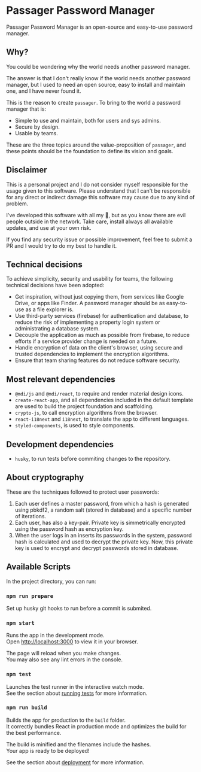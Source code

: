 # Passager Password Manager


Passager Password Manager is an open-source and easy-to-use password manager.

## Why?

You could be wondering why the world needs another password manager.

The answer is that I don't really know if the world needs another password manager, but I used to need an open source, easy to install and maintain one, and I have never found it.

This is the reason to create `passager`. To bring to the world a password manager that is:

* Simple to use and maintain, both for users and sys admins.
* Secure by design.
* Usable by teams.

These are the three topics around the value-proposition of `passager`, and these points should be the foundation to define its vision and goals.

## Disclaimer

This is a personal project and I do not consider myself responsible for the usage given to this software.
Please understand that I can't be responsible for any direct or indirect damage this software may cause due to any kind of problem.

I've developed this software with all my 💛, but as you know there are evil people outside in the network. Take care, install always all available updates, and use at your own risk.

If you find any security issue or possible improvement, feel free to submit a PR and I would try to do my best to handle it.

## Technical decisions

To achieve simplicity, security and usability for teams, the following technical decisions have been adopted:

* Get inspiration, without just copying them, from services like Google Drive, or apps like Finder. A password manager should be as easy-to-use as a file explorer is.
* Use third-party services (firebase) for authentication and database, to reduce the risk of implementing a property login system or administrating a database system.
* Decouple the application as much as possible from firebase, to reduce efforts if a service provider change is needed on a future.
* Handle encryption of data on the client's browser, using secure and trusted dependencies to implement the encryption algorithms.
* Ensure that team sharing features do not reduce software security.

## Most relevant dependencies

* `@mdi/js` and `@mdi/react`, to require and render material design icons.
* `create-react-app`, and all dependencies included in the default template are used to build the project foundation and scaffolding.
* `crypto-js`, to call encryption algorithms from the browser.
* `react-i18next` and `i18next`, to translate the app to different languages.
* `styled-components`, is used to style components.

## Development dependencies

* `husky`, to run tests before commiting changes to the repository.

## About cryptography

These are the techniques followed to protect user passwords:

1. Each user defines a master password, from which a hash is generated using pbkdf2, a random salt (stored in database) and a specific number of iterations.
2. Each user, has also a key-pair. Private key is simmetrically encrypted using the password hash as encryption key. 
3. When the user logs in an inserts its passwords in the system, password hash is calculated and used to decrypt the private key. Now, this private key is used to encrypt and decrypt passwords stored in database.

## Available Scripts

In the project directory, you can run:

### `npm run prepare`

Set up husky git hooks to run before a commit is submited.

### `npm start`

Runs the app in the development mode.\
Open [http://localhost:3000](http://localhost:3000) to view it in your browser.

The page will reload when you make changes.\
You may also see any lint errors in the console.

### `npm test`

Launches the test runner in the interactive watch mode.\
See the section about [running tests](https://facebook.github.io/create-react-app/docs/running-tests) for more information.

### `npm run build`

Builds the app for production to the `build` folder.\
It correctly bundles React in production mode and optimizes the build for the best performance.

The build is minified and the filenames include the hashes.\
Your app is ready to be deployed!

See the section about [deployment](https://facebook.github.io/create-react-app/docs/deployment) for more information.
